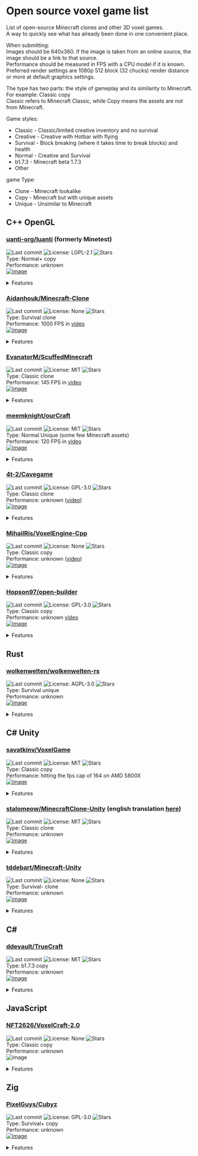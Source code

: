 # Open source voxel game list
List of open-source Minecraft clones and other 3D voxel games.\
A way to quickly see what has already been done in one convenient place.

When submitting:\
Images should be 640x360. If the image is taken from an online source, the image should be a link to that source.\
Performance should be measured in FPS with a CPU model if it is known.\
Preferred render settings are 1080p 512 block (32 chucks) render distance or more at default graphics settings.

The type has two parts: the style of gameplay and its similarity to Minecraft.\
For example: Classic copy\
Classic refers to Minecraft Classic, while Copy means the assets are not from Minecraft.

Game styles:
* Classic - Classic/limited creative inventory and no survival
* Creative - Creative with Hotbar with flying
* Survival - Block breaking (where it takes time to break blocks) and health
* Normal - Creative and Survival
* b1.7.3 - Minecraft beta 1.7.3
* Other

game Type:
* Clone - Minecraft lookalike
* Copy - Minecraft but with unique assets
* Unique - Unsimilar to Minecraft

## C++ OpenGL

### [uanti-org/luanti](https://github.com/luanti-org/luanti) (formerly Minetest)
![Last commit](https://img.shields.io/github/last-commit/luanti-org/luanti)
![License: LGPL-2.1](https://img.shields.io/badge/License-LGPL%20v2.1-blue)
![Stars](https://img.shields.io/github/stars/luanti-org/luanti)\
Type: Normal+ copy\
Performance: unknown\
[![image](https://github.com/user-attachments/assets/8311db22-824c-41e6-814f-1020581fd7c4)](https://content.luanti.org/uploads/idkUg8ETDf.jpg)
<details>
  <summary>Features</summary>
  - Multiplayer<br>
  - Procedural world generation<br>
  - Structures<br>
  - Shaders<br>
  - Biomes<br>
  - Caves<br>
  - Breaking and placing blocks<br>
  - Mining tools with durability<br>
  - Items can be dropped<br>
  - Inventory<br>
  - Crafting<br>
  - Sunlight and torchlight<br>
  - Ambient occlusion<br>
  - Damage, hunger, and breathing<br>
  - Eating<br>
  - 3D items<br>
  - Swimming<br>
  - Sneaking<br>
  - Day & night cycle<br>
  - Snow and rain<br>
  - Fog<br>
  - Surround sound and music<br>
</details>

### [Aidanhouk/Minecraft-Clone](https://github.com/Aidanhouk/Minecraft-Clone)
![Last commit](https://img.shields.io/github/last-commit/Aidanhouk/Minecraft-Clone)
![License: None](https://img.shields.io/github/license/Aidanhouk/Minecraft-Clone)
![Stars](https://img.shields.io/github/stars/Aidanhouk/Minecraft-Clone)\
Type: Survival clone\
Performance: 1000 FPS in [video](https://youtu.be/BHORDF9_2ek?si=fq0VDWtjwVFoWfoc)\
[![image](https://github.com/user-attachments/assets/8c5bb25b-9351-465b-b14b-81429fe99262)](https://youtu.be/BHORDF9_2ek?si=fq0VDWtjwVFoWfoc)
<details>
  <summary>Features</summary>
  - Procedural world generation<br>
  - Structures<br>
  - Biomes<br>
  - Caves<br>
  - Breaking and placing blocks<br>
  - Mining tools with durability<br>
  - Items can be dropped<br>
  - Inventory<br>
  - Crafting<br>
  - Sunlight and torchlight<br>
  - Ambient occlusion<br>
  - Damage, hunger, and breathing<br>
  - Eating<br>
  - 3D items<br>
  - Swimming<br>
  - Sneaking<br>
  - Day & night cycle<br>
  - Snow and rain<br>
  - Fog<br>
  - Surround sound and music<br>
</details>

### [EvanatorM/ScuffedMinecraft](https://github.com/EvanatorM/ScuffedMinecraft)
![Last commit](https://img.shields.io/github/last-commit/EvanatorM/ScuffedMinecraft)
![License: MIT](https://img.shields.io/github/license/EvanatorM/ScuffedMinecraft)
![Stars](https://img.shields.io/github/stars/EvanatorM/ScuffedMinecraft)\
Type: Classic clone\
Performance: 145 FPS in [video](https://youtu.be/5kmVtMWiJRg?si=FOOzKIaVrXNjuEig)\
[![image](https://github.com/user-attachments/assets/217f618e-0a95-4fa9-8451-2334d41e2600)](https://youtu.be/5kmVtMWiJRg?si=FOOzKIaVrXNjuEig)
<details>
  <summary>Features</summary>
  - Procedural world generation<br>
  - Structures<br>
</details>

### [meemknight/ourCraft](https://github.com/meemknight/ourCraft)
![Last commit](https://img.shields.io/github/last-commit/meemknight/ourCraft)
![License: MIT](https://img.shields.io/badge/license-MIT-green)
![Stars](https://img.shields.io/github/stars/meemknight/ourCraft)\
Type: Normal Unique (some few Minecraft assets)\
Performance: 120 FPS in [video](https://youtu.be/0f0uH33X6ko?si=ahBfIbG4Z90P6vFe)\
[![image](https://github.com/user-attachments/assets/a2b4f338-df07-4ce6-873c-6b6f02d14dd8)](https://youtu.be/0f0uH33X6ko?si=ahBfIbG4Z90P6vFe)
<details>
  <summary>Features</summary>
  - Procedural world generation<br>
  - Structures<br>
  - Biomes<br>
  - Caves<br>
  - Shaders<br>
  - Breaking and placing blocks<br>
  - Mining tools with durability<br>
  - Items can be dropped<br>
  - Inventory<br>
  - Crafting<br>
  - Sunlight and torchlight<br>
  - Ambient occlusion<br>
  - Damage, hunger, and breathing<br>
  - Eating<br>
  - 3D items<br>
  - Swimming<br>
  - Sneaking<br>
  - Day & night cycle<br>
  - Snow and rain<br>
  - Fog<br>
  - Surround sound and music<br>
  - Vertical slabs<br>
  - Multiplayer<br>
  - Mobs<br>
</details>

### [4t-2/Cavegame](https://github.com/4t-2/Cavegame)
![Last commit](https://img.shields.io/github/last-commit/4t-2/Cavegame)
![License: GPL-3.0](https://img.shields.io/github/license/4t-2/Cavegame)
![Stars](https://img.shields.io/github/stars/4t-2/Cavegame)\
Type: Classic clone\
Performance: unknown ([video](https://youtu.be/piknGokM6rY?si=eNUm8k5XhEq_zFqc))\
[![image](https://github.com/user-attachments/assets/b5752aeb-df49-4ab8-96d3-3d0c6d7a9ad1)](https://youtu.be/piknGokM6rY?si=eNUm8k5XhEq_zFqc)
<details>
  <summary>Features</summary>
  - Importing Minecraft terrain<br>
</details>

### [MihailRis/VoxelEngine-Cpp](https://github.com/MihailRis/VoxelEngine-Cpp)
![Last commit](https://img.shields.io/github/last-commit/MihailRis/VoxelEngine-Cpp)
![License: None](https://img.shields.io/github/license/MihailRis/VoxelEngine-Cpp)
![Stars](https://img.shields.io/github/stars/MihailRis/VoxelEngine-Cpp)\
Type: Classic copy\
Performance: unknown ([video](https://youtu.be/uzNZ2ve1Ir4?si=ANSC59dNdmXOa87F))\
[![image](https://github.com/user-attachments/assets/3b6a3e2b-8efc-4609-8ce4-b3a9ed770bff)](https://youtu.be/uzNZ2ve1Ir4?si=ANSC59dNdmXOa87F)
<details>
  <summary>Features</summary>
  - Procedural world generation<br>
  - Structures<br>
  - Breaking and placing blocks<br>
  - Items can be dropped<br>
  - Sunlight and torchlight<br>
  - Ambient occlusion<br>
  - 3D items<br>
  - Fog<br>
  - Modding support<br>
</details>

### [Hopson97/open-builder](https://github.com/Hopson97/open-builder)
![Last commit](https://img.shields.io/github/last-commit/Hopson97/open-builder)
![License: GPL-3.0](https://img.shields.io/github/license/Hopson97/open-builder)
![Stars](https://img.shields.io/github/stars/Hopson97/open-builder)\
Type: Classic copy\
Performance: unknown [video](https://youtu.be/VQuN1RMEr1c?si=3kIdxsFeLxD7_lxz)\
[![image](https://github.com/user-attachments/assets/21d79e64-7eb9-422b-9f88-d7be40564485)](https://camo.githubusercontent.com/fc5c6a21132584d07adea5958af5c6f36c65aaac161c4756ca08b32f54e70b2f/68747470733a2f2f692e696d6775722e636f6d2f46537a306957752e706e67)
<details>
  <summary>Features</summary>
  - Procedural world generation<br>
  - Structures<br>
  - Greedy mesh<br>
</details>

## Rust

### [wolkenwelten/wolkenwelten-rs](https://github.com/wolkenwelten/wolkenwelten-rs)
![Last commit](https://img.shields.io/github/last-commit/wolkenwelten/wolkenwelten-rs)
![License: AGPL-3.0](https://img.shields.io/github/license/wolkenwelten/wolkenwelten-rs)
![Stars](https://img.shields.io/github/stars/wolkenwelten/wolkenwelten-rs)\
Type: Survival unique\
Performance: unknown\
[![image](https://github.com/user-attachments/assets/a51b5d81-c294-4624-8b9e-3fe7dc3aa869)](https://camo.githubusercontent.com/741f0ff2e4409c6d2f03f08b639cc7a20da072811b31a3cd2feff969de61ec4b/68747470733a2f2f776f6c6b656e77656c74656e2e6e65742f696d672f312e6a7067)
<details>
  <summary>Features</summary>
  - Procedural world generation<br>
  - Structures<br>
  - Sunlight and torchlight<br>
  - Ambient occlusion<br>
  - Damage<br>
  - Fog<br>
  - Mobs<br>
  - Breaking and placing blocks<br>
  - Items can be dropped<br>
</details>

## C# Unity

### [savatkinv/VoxelGame](https://github.com/savatkinv/VoxelGame)
![Last commit](https://img.shields.io/github/last-commit/savatkinv/VoxelGame)
![License: MIT](https://img.shields.io/github/license/savatkinv/VoxelGame)
![Stars](https://img.shields.io/github/stars/savatkinv/VoxelGame)\
Type: Classic copy\
Performance: hitting the fps cap of 164 on AMD 5800X\
[![image](https://github.com/user-attachments/assets/bdd46ce0-7196-48f3-8f98-226decc46471)](https://github.com/savatkinv/VoxelGame/blob/master/VoxelGame_Screenshots/screen%20v1.1.jpg)
<details>
  <summary>Features</summary>
  - Procedural world generation<br>
  - Structures<br>
  - Ambient occlusion<br>
  - Fog<br>
  - World saving<br>
</details>

### [stalomeow/MinecraftClone-Unity](https://github.com/stalomeow/MinecraftClone-Unity) (english translation [here](https://github.com/millennIumAMbiguity/MinecraftClone-Unity/blob/master/README.en.md))
![Last commit](https://img.shields.io/github/last-commit/stalomeow/MinecraftClone-Unity)
![License: MIT](https://img.shields.io/github/license/stalomeow/MinecraftClone-Unity)
![Stars](https://img.shields.io/github/stars/stalomeow/MinecraftClone-Unity)\
Type: Classic clone\
Performance: unknown\
[![image](https://github.com/user-attachments/assets/57d2cb73-e7d5-4860-ac4e-88d2f4f370b6)](https://github.com/stalomeow/MinecraftClone-Unity/blob/master/Recordings/Capture.png)
<details>
  <summary>Features</summary>
  - Procedural world generation<br>
  - Shaders
  - Structures<br>
  - Caves<br>
  - Ambient occlusion<br>
  - Fog<br>
</details>

### [tddebart/Minecraft-Unity](https://github.com/tddebart/Minecraft-Unity)
![Last commit](https://img.shields.io/github/last-commit/tddebart/Minecraft-Unity)
![License: None](https://img.shields.io/github/license/tddebart/Minecraft-Unity)
![Stars](https://img.shields.io/github/stars/tddebart/Minecraft-Unity)\
Type: Survival- clone\
Performance: unknown\
[![image](https://github.com/user-attachments/assets/35e7224a-375e-4de0-ae85-58c6682ffc2f)](https://youtu.be/xWuzHTZZvcw?si=o6lfGE8z59BHmZFb)
<details>
  <summary>Features</summary>
  - Procedural world generation<br>
  - Structures<br>
  - Caves<br>
  - Inventory<br>
  - Sunlight and torchlight<br>
  - Ambient occlusion<br>
  - Day & night cycle<br>
</details>

## C#

### [ddevault/TrueCraft](https://github.com/ddevault/TrueCraft)
![Last commit](https://img.shields.io/github/last-commit/ddevault/TrueCraft)
![License: MIT](https://img.shields.io/github/license/ddevault/TrueCraft)
![Stars](https://img.shields.io/github/stars/ddevault/TrueCraft)\
Type: b1.7.3 copy\
Performance: unknown\
[![image](https://github.com/user-attachments/assets/4d73a288-2ab2-4ff6-bc80-3ee9044eff2e)](https://cloud.githubusercontent.com/assets/1396814/12759268/2a8a19d2-c9ae-11e5-992d-83d99d0d5109.png)
<details>
  <summary>Features</summary>
  - Procedural world generation<br>
  - Structures<br>
  - Ambient occlusion<br>
  - Sunlight and torchlight<br>
</details>

## JavaScript

### [NFT2626/VoxelCraft-2.0](https://github.com/NFT2626/VoxelCraft-2.0)
![Last commit](https://img.shields.io/github/last-commit/NFT2626/VoxelCraft-2.0)
![License: None](https://img.shields.io/github/license/NFT2626/VoxelCraft-2.0)
![Stars](https://img.shields.io/github/stars/NFT2626/VoxelCraft-2.0)\
Type: Classic copy\
Performance: unknown\
![image](https://github.com/user-attachments/assets/29ebb1d3-5ef9-438c-87b9-8955ea6e6be2)
<details>
  <summary>Features</summary>
  - Procedural world generation<br>
  - Structures<br>
  - Ambient occlusion<br>
</details>


## Zig

### [PixelGuys/Cubyz](https://github.com/PixelGuys/Cubyz)
![Last commit](https://img.shields.io/github/last-commit/PixelGuys/Cubyz)
![License: GPL-3.0](https://img.shields.io/github/license/PixelGuys/Cubyz)
![Stars](https://img.shields.io/github/stars/PixelGuys/Cubyz)\
Type: Survival+ copy\
Performance: unknown\
[![image](https://github.com/user-attachments/assets/4112bad6-029a-471e-b045-aac6467c5af7)](https://youtu.be/cNob6LoleR0?si=rs-aKHvI0K-LBwqB)
<details>
  <summary>Features</summary>
  - Multiplayer<br>
  - Procedural world generation<br>
  - Structures<br>
  - Shaders<br>
  - Biomes<br>
  - Caves<br>
  - Breaking and placing blocks<br>
  - Items can be dropped<br>
  - Inventory<br>
  - Sunlight and torchlight<br>
  - Ambient occlusion<br>
  - Day & night cycle<br>
  - Fog<br>
  - RGB lights<br>
</details>
